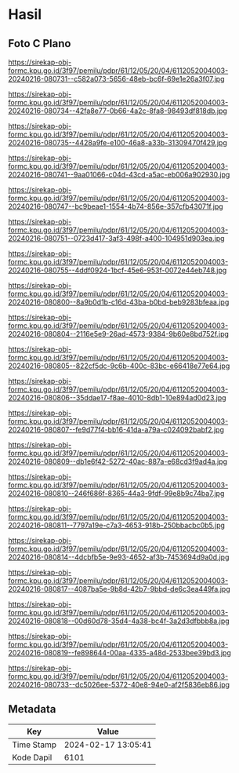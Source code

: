 # Hasil

## Foto C Plano

https://sirekap-obj-formc.kpu.go.id/3f97/pemilu/pdpr/61/12/05/20/04/6112052004003-20240216-080731--c582a073-5656-48eb-bc6f-69e1e26a3f07.jpg

https://sirekap-obj-formc.kpu.go.id/3f97/pemilu/pdpr/61/12/05/20/04/6112052004003-20240216-080734--42fa8e77-0b66-4a2c-8fa8-98493df818db.jpg

https://sirekap-obj-formc.kpu.go.id/3f97/pemilu/pdpr/61/12/05/20/04/6112052004003-20240216-080735--4428a9fe-e100-46a8-a33b-31309470f429.jpg

https://sirekap-obj-formc.kpu.go.id/3f97/pemilu/pdpr/61/12/05/20/04/6112052004003-20240216-080741--9aa01066-c04d-43cd-a5ac-eb006a902930.jpg

https://sirekap-obj-formc.kpu.go.id/3f97/pemilu/pdpr/61/12/05/20/04/6112052004003-20240216-080747--bc9beae1-1554-4b74-856e-357cfb43071f.jpg

https://sirekap-obj-formc.kpu.go.id/3f97/pemilu/pdpr/61/12/05/20/04/6112052004003-20240216-080751--0723d417-3af3-498f-a400-104951d903ea.jpg

https://sirekap-obj-formc.kpu.go.id/3f97/pemilu/pdpr/61/12/05/20/04/6112052004003-20240216-080755--4ddf0924-1bcf-45e6-953f-0072e44eb748.jpg

https://sirekap-obj-formc.kpu.go.id/3f97/pemilu/pdpr/61/12/05/20/04/6112052004003-20240216-080800--8a9b0d1b-c16d-43ba-b0bd-beb9283bfeaa.jpg

https://sirekap-obj-formc.kpu.go.id/3f97/pemilu/pdpr/61/12/05/20/04/6112052004003-20240216-080804--2116e5e9-26ad-4573-9384-9b60e8bd752f.jpg

https://sirekap-obj-formc.kpu.go.id/3f97/pemilu/pdpr/61/12/05/20/04/6112052004003-20240216-080805--822cf5dc-9c6b-400c-83bc-e66418e77e64.jpg

https://sirekap-obj-formc.kpu.go.id/3f97/pemilu/pdpr/61/12/05/20/04/6112052004003-20240216-080806--35ddae17-f8ae-4010-8db1-10e894ad0d23.jpg

https://sirekap-obj-formc.kpu.go.id/3f97/pemilu/pdpr/61/12/05/20/04/6112052004003-20240216-080807--fe9d77f4-bb16-41da-a79a-c024092babf2.jpg

https://sirekap-obj-formc.kpu.go.id/3f97/pemilu/pdpr/61/12/05/20/04/6112052004003-20240216-080809--db1e6f42-5272-40ac-887a-e68cd3f9ad4a.jpg

https://sirekap-obj-formc.kpu.go.id/3f97/pemilu/pdpr/61/12/05/20/04/6112052004003-20240216-080810--246f686f-8365-44a3-9fdf-99e8b9c74ba7.jpg

https://sirekap-obj-formc.kpu.go.id/3f97/pemilu/pdpr/61/12/05/20/04/6112052004003-20240216-080811--7797a19e-c7a3-4653-918b-250bbacbc0b5.jpg

https://sirekap-obj-formc.kpu.go.id/3f97/pemilu/pdpr/61/12/05/20/04/6112052004003-20240216-080814--4dcbfb5e-9e93-4652-af3b-7453694d9a0d.jpg

https://sirekap-obj-formc.kpu.go.id/3f97/pemilu/pdpr/61/12/05/20/04/6112052004003-20240216-080817--4087ba5e-9b8d-42b7-9bbd-de6c3ea449fa.jpg

https://sirekap-obj-formc.kpu.go.id/3f97/pemilu/pdpr/61/12/05/20/04/6112052004003-20240216-080818--00d60d78-35d4-4a38-bc4f-3a2d3dfbbb8a.jpg

https://sirekap-obj-formc.kpu.go.id/3f97/pemilu/pdpr/61/12/05/20/04/6112052004003-20240216-080819--fe898644-00aa-4335-a48d-2533bee39bd3.jpg

https://sirekap-obj-formc.kpu.go.id/3f97/pemilu/pdpr/61/12/05/20/04/6112052004003-20240216-080733--dc5026ee-5372-40e8-94e0-af2f5836eb86.jpg


## Metadata

| Key        | Value               |
| ---------- | ------------------- |
| Time Stamp | 2024-02-17 13:05:41 |
| Kode Dapil | 6101                |




